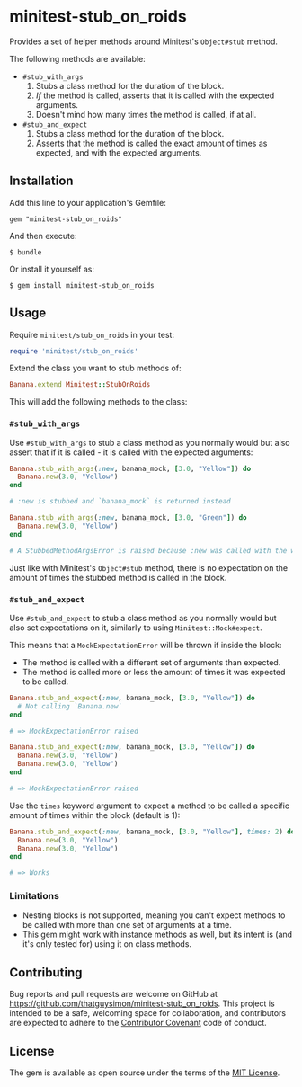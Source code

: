 # minitest-stub_on_roids

Provides a set of helper methods around Minitest's `Object#stub` method.

The following methods are available:

* `#stub_with_args`
  1. Stubs a class method for the duration of the block.
  2. *If* the method is called, asserts that it is called with the expected arguments.
  3. Doesn't mind how many times the method is called, if at all.
* `#stub_and_expect`
  1. Stubs a class method for the duration of the block.
  2. Asserts that the method is called the exact amount of times as expected, and with the expected arguments.


## Installation

Add this line to your application's Gemfile:

    gem "minitest-stub_on_roids"

And then execute:

    $ bundle

Or install it yourself as:

    $ gem install minitest-stub_on_roids

## Usage

Require `minitest/stub_on_roids` in your test:

```ruby
require 'minitest/stub_on_roids'
```

Extend the class you want to stub methods of:

```ruby
Banana.extend Minitest::StubOnRoids
```

This will add the following methods to the class:

### `#stub_with_args`

Use `#stub_with_args` to stub a class method as you normally would but also assert that if it is called - it is called with the expected arguments:

```ruby
Banana.stub_with_args(:new, banana_mock, [3.0, "Yellow"]) do
  Banana.new(3.0, "Yellow")
end

# :new is stubbed and `banana_mock` is returned instead

Banana.stub_with_args(:new, banana_mock, [3.0, "Green"]) do
  Banana.new(3.0, "Yellow")
end

# A StubbedMethodArgsError is raised because :new was called with the wrong arguments
```

Just like with Minitest's `Object#stub` method, there is no expectation on the amount of times the stubbed method is called in the block.

### `#stub_and_expect`

Use `#stub_and_expect` to stub a class method as you normally would but also set expectations on it, similarly to using `Minitest::Mock#expect`.

This means that a `MockExpectationError` will be thrown if inside the block:
* The method is called with a different set of arguments than expected.
* The method is called more or less the amount of times it was expected to be called.

```ruby
Banana.stub_and_expect(:new, banana_mock, [3.0, "Yellow"]) do
  # Not calling `Banana.new`
end

# => MockExpectationError raised
```

```ruby
Banana.stub_and_expect(:new, banana_mock, [3.0, "Yellow"]) do
  Banana.new(3.0, "Yellow")
  Banana.new(3.0, "Yellow")
end

# => MockExpectationError raised
```

Use the `times` keyword argument to expect a method to be called a specific amount of times within the block (default is 1):

```ruby
Banana.stub_and_expect(:new, banana_mock, [3.0, "Yellow"], times: 2) do
  Banana.new(3.0, "Yellow")
  Banana.new(3.0, "Yellow")
end

# => Works
```

### Limitations

* Nesting blocks is not supported, meaning you can't expect methods to be called with more than one set of arguments at a time.
* This gem might work with instance methods as well, but its intent is (and it's only tested for) using it on class methods.

## Contributing

Bug reports and pull requests are welcome on GitHub at https://github.com/thatguysimon/minitest-stub_on_roids. This project is intended to be a safe, welcoming space for collaboration, and contributors are expected to adhere to the [Contributor Covenant](https://contributor-covenant.org) code of conduct.

## License

The gem is available as open source under the terms of the [MIT License](https://opensource.org/licenses/MIT).
